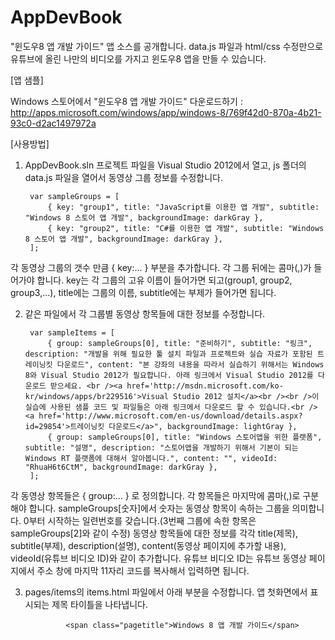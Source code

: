 AppDevBook
==========

"윈도우8 앱 개발 가이드" 앱 소스를 공개합니다.
data.js 파일과 html/css 수정만으로 유튜브에 올린 나만의 비디오를 가지고 윈도우8 앱을 만들 수 있습니다.

[앱 샘플] 

Windows 스토어에서 "윈도우8 앱 개발 가이드" 다운로드하기 : http://apps.microsoft.com/windows/app/windows-8/769f42d0-870a-4b21-93c0-d2ac1497972a

[사용방법]

1. AppDevBook.sln 프로젝트 파일을 Visual Studio 2012에서 열고, js 폴더의 data.js 파일을 열어서 동영상 그룹 정보를 수정합니다.

        var sampleGroups = [
            { key: "group1", title: "JavaScript를 이용한 앱 개발", subtitle: "Windows 8 스토어 앱 개발", backgroundImage: darkGray },
            { key: "group2", title: "C#를 이용한 앱 개발", subtitle: "Windows 8 스토어 앱 개발", backgroundImage: darkGray },
        ];


 각 동영상 그룹의 갯수 만큼 { key:... } 부분을 추가합니다. 각 그룹 뒤에는 콤마(,)가 들어가야 합니다.
 key는 각 그룹의 고유 이름이 들어가면 되고(group1, group2, group3,...), title에는 그룹의 이름, subtitle에는 부제가 들어가면 됩니다.



2. 같은 파일에서 각 그룹별 동영상 항목들에 대한 정보를 수정합니다.

        var sampleItems = [
            { group: sampleGroups[0], title: "준비하기", subtitle: "링크", description: "개발을 위해 필요한 툴 설치 파일과 프로젝트와 실습 자료가 포함된 트레이닝킷 다운로드", content: "본 강좌의 내용을 따라서 실습하기 위해서는 Windows 8와 Visual Studio 2012가 필요합니다. 아래 링크에서 Visual Studio 2012를 다운로드 받으세요. <br /><a href='http://msdn.microsoft.com/ko-kr/windows/apps/br229516'>Visual Studio 2012 설치</a><br /><br />이 실습에 사용된 샘플 코드 및 파일들은 아래 링크에서 다운로드 할 수 있습니다.<br /><a href='http://www.microsoft.com/en-us/download/details.aspx?id=29854'>트레이닝킷 다운로드</a>", backgroundImage: lightGray },
            { group: sampleGroups[0], title: "Windows 스토어앱을 위한 플랫폼", subtitle: "설명", description: "스토어앱을 개발하기 위해서 기본이 되는 Windows RT 플랫폼에 대해서 알아봅니다.", content: "", videoId: "RhuaH6t6CtM", backgroundImage: darkGray },
        ];


 각 동영상 항목들은 { group:... } 로 정의합니다. 각 항목들은 마지막에 콤마(,)로 구분해야 합니다.
 sampleGroups[숫자]에서 숫자는 동영상 항목이 속하는 그룹을 의미합니다. 0부터 시작하는 일련번호를 갖습니다.(3번째 그룹에 속한 항목은 sampleGroups[2]와 같이 수정) 
 동영상 항목들에 대한 정보를 각각 title(제목), subtitle(부제), description(설명), content(동영상 페이지에 추가할 내용), videoId(유튜브 비디오 ID)와 같이 추가합니다.
 유튜브 비디오 ID는 유튜브 동영상 페이지에서 주소 창에 마지막 11자리 코드를 복사해서 입력하면 됩니다. 


3. pages/items의 items.html 파일에서 아래 부분을 수정합니다. 앱 첫화면에서 표시되는 제목 타이틀을 나타냅니다.

                <span class="pagetitle">Windows 8 앱 개발 가이드</span>
